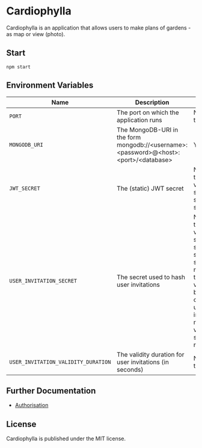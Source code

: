 # Cardiophylla

Cardiophylla is an application that allows users to make plans of gardens - as map or view (photo).

## Start
`npm start`

## Environment Variables
| Name            | Description | Required |
|-----------------|-------------|----------|
| `PORT` | The port on which the application runs | No, defaults to 3000 |
| `MONGODB_URI` | The MongoDB-URI in the form mongodb://&lt;username&gt;:&lt;password&gt;@&lt;host&gt;:&lt;port&gt;/&lt;database&gt; | Yes |
| `JWT_SECRET` | The (static) JWT secret | No, defaults to a random value that is set when the server is started. |
| `USER_INVITATION_SECRET` | The secret used to hash user invitations | No, defaults to a random value that is set when the server is started. It is strongly recommended to set this variable because otherwise the user invitations will no longer be valid after the server is restarted. |
| `USER_INVITATION_VALIDITY_DURATION` | The validity duration for user invitations (in seconds) | No, defaults to 1 day. |

## Further Documentation
- [Authorisation](docs/authorisation.md)

## License
Cardiophylla is published under the MIT license.